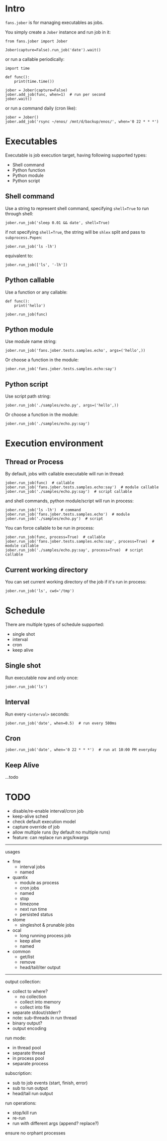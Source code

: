 Intro
================================================================================

`fans.jober` is for managing executables as jobs.

You simply create a `Jober` instance and run job in it:

    from fans.jober import Jober

    Jober(capture=False).run_job('date').wait()

or run a callable periodically:
    
    import time
    
    def func():
        print(time.time())

    jober = Jober(capture=False)
    jober.add_job(func, when=1)  # run per second
    jober.wait()

or run a command daily (cron like):

    jober = Jober()
    jober.add_job('rsync ~/enos/ /mnt/d/backup/enos/', when='0 22 * * *')

Executables
================================================================================

Executable is job execution target, having following supported types:
- Shell command
- Python function
- Python module
- Python script

## Shell command

Use a string to represent shell command, specifying `shell=True` to run through shell:

    jober.run_job('sleep 0.01 && date', shell=True)

if not specifying `shell=True`, the string will be `shlex` split and pass to `subprocess.Popen`:

    jober.run_job('ls -lh')

equivalent to:

    jober.run_job(['ls', '-lh'])

## Python callable

Use a function or any callable:

    def func():
        print('hello')

    jober.run_job(func)

## Python module

Use module name string:

    jober.run_job('fans.jober.tests.samples.echo', args=('hello',))

Or choose a function in the module:

    jober.run_job('fans.jober.tests.samples.echo:say')

## Python script

Use script path string:

    jober.run_job('./samples/echo.py', args=('hello',))

Or choose a function in the module:

    jober.run_job('./samples/echo.py:say')

Execution environment
================================================================================

## Thread or Process

By default, jobs with callable executable will run in thread:

    jober.run_job(func)  # callable
    jober.run_job('fans.jober.tests.samples.echo:say')  # module callable
    jober.run_job('./samples/echo.py:say')  # script callable

and shell commands, python module/script will run in process:

    jober.run_job('ls -lh')  # command
    jober.run_job('fans.jober.tests.samples.echo')  # module
    jober.run_job('./samples/echo.py')  # script

You can force callable to be run in process:

    jober.run_job(func, process=True)  # callable
    jober.run_job('fans.jober.tests.samples.echo:say', process=True)  # module callable
    jober.run_job('./samples/echo.py:say', process=True)  # script callable

## Current working directory

You can set current working directory of the job if it's run in process:

    jober.run_job('ls', cwd='/tmp')

Schedule
================================================================================

There are multiple types of schedule supported:
- single shot
- interval
- cron
- keep alive

## Single shot

Run executable now and only once:

    jober.run_job('ls')

## Interval

Run every `<interval>` seconds:

    jober.run_job('date', when=0.5)  # run every 500ms

## Cron

    jober.run_job('date', when='0 22 * * *')  # run at 10:00 PM everyday

## Keep Alive

...todo

TODO
================================================================================

- disable/re-enable interval/cron job 
- keep-alive sched
- check default execution model
- capture override of job
- allow multiple runs (by default no multiple runs)
- feature: can replace run args/kwargs

--------------------------------------------------------------------------------

usages
- fme
  - interval jobs
  - named
- quantix
  - module as process
  - cron jobs
  - named
  - stop
  - timezone
  - next run time
  - persisted status
- stome
  - singleshot & prunable jobs
- ocal
  - long running process job
  - keep alive
  - named
- common
  - get/list
  - remove
  - head/tail/iter output

---

output collection:
- collect to where?
  - no collection
  - collect into memory
  - collect into file
- separate stdout/stderr?
- note: sub-threads in run thread
- binary output?
- output encoding

run mode:
- in thread pool
- separate thread
- in process pool
- separate process

subscription:
- sub to job events (start, finish, error)
- sub to run output
- head/tail run output

run operations:
- stop/kill run
- re-run
- run with different args (append? replace?)

ensure no orphant processes
